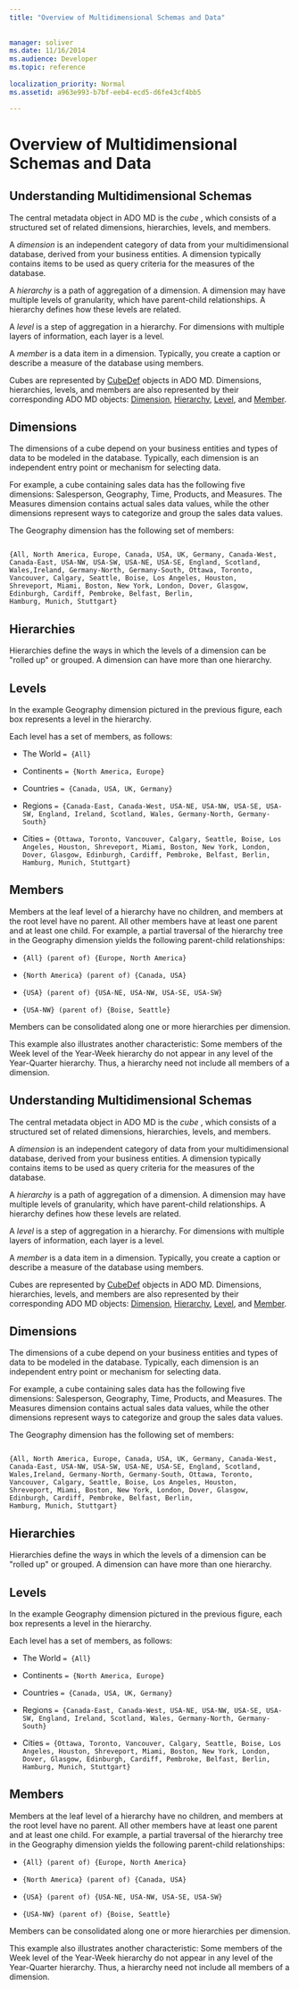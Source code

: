 ```yaml
---
title: "Overview of Multidimensional Schemas and Data"
 
 
manager: soliver
ms.date: 11/16/2014
ms.audience: Developer
ms.topic: reference
  
localization_priority: Normal
ms.assetid: a963e993-b7bf-eeb4-ecd5-d6fe43cf4bb5

---
```


# Overview of Multidimensional Schemas and Data

## Understanding Multidimensional Schemas

The central metadata object in ADO MD is the  *cube*  , which consists of a structured set of related dimensions, hierarchies, levels, and members. 
  
A  *dimension*  is an independent category of data from your multidimensional database, derived from your business entities. A dimension typically contains items to be used as query criteria for the measures of the database. 
  
A  *hierarchy*  is a path of aggregation of a dimension. A dimension may have multiple levels of granularity, which have parent-child relationships. A hierarchy defines how these levels are related. 
  
A  *level*  is a step of aggregation in a hierarchy. For dimensions with multiple layers of information, each layer is a level. 
  
A  *member*  is a data item in a dimension. Typically, you create a caption or describe a measure of the database using members. 
  
Cubes are represented by [CubeDef](cubedef-object-ado-md.md) objects in ADO MD. Dimensions, hierarchies, levels, and members are also represented by their corresponding ADO MD objects: [Dimension](dimension-object-ado-md.md), [Hierarchy](hierarchy-object-ado-md.md), [Level](level-object-ado-md.md), and [Member](member-object-ado-md.md).
  
## Dimensions

The dimensions of a cube depend on your business entities and types of data to be modeled in the database. Typically, each dimension is an independent entry point or mechanism for selecting data.
  
For example, a cube containing sales data has the following five dimensions: Salesperson, Geography, Time, Products, and Measures. The Measures dimension contains actual sales data values, while the other dimensions represent ways to categorize and group the sales data values.
  
The Geography dimension has the following set of members:
  
```
 
{All, North America, Europe, Canada, USA, UK, Germany, Canada-West, 
Canada-East, USA-NW, USA-SW, USA-NE, USA-SE, England, Scotland,  
Wales,Ireland, Germany-North, Germany-South, Ottawa, Toronto,  
Vancouver, Calgary, Seattle, Boise, Los Angeles, Houston,  
Shreveport, Miami, Boston, New York, London, Dover, Glasgow,  
Edinburgh, Cardiff, Pembroke, Belfast, Berlin,  
Hamburg, Munich, Stuttgart} 

```

## Hierarchies

Hierarchies define the ways in which the levels of a dimension can be "rolled up" or grouped. A dimension can have more than one hierarchy.
  
## Levels

In the example Geography dimension pictured in the previous figure, each box represents a level in the hierarchy.
  
Each level has a set of members, as follows:
  
- The World  `= {All}`
    
- Continents  `= {North America, Europe}`
    
- Countries  `= {Canada, USA, UK, Germany}`
    
- Regions  `= {Canada-East, Canada-West, USA-NE, USA-NW, USA-SE, USA-SW, England, Ireland, Scotland, Wales, Germany-North, Germany-South}`
    
- Cities  `= {Ottawa, Toronto, Vancouver, Calgary, Seattle, Boise, Los Angeles, Houston, Shreveport, Miami, Boston, New York, London, Dover, Glasgow, Edinburgh, Cardiff, Pembroke, Belfast, Berlin, Hamburg, Munich, Stuttgart}`
    
## Members

Members at the leaf level of a hierarchy have no children, and members at the root level have no parent. All other members have at least one parent and at least one child. For example, a partial traversal of the hierarchy tree in the Geography dimension yields the following parent-child relationships:
  
-  `{All} (parent of) {Europe, North America}`
    
-  `{North America} (parent of) {Canada, USA}`
    
-  `{USA} (parent of) {USA-NE, USA-NW, USA-SE, USA-SW}`
    
-  `{USA-NW} (parent of) {Boise, Seattle}`
    
Members can be consolidated along one or more hierarchies per dimension. 
  
This example also illustrates another characteristic: Some members of the Week level of the Year-Week hierarchy do not appear in any level of the Year-Quarter hierarchy. Thus, a hierarchy need not include all members of a dimension.
  
## Understanding Multidimensional Schemas

The central metadata object in ADO MD is the  *cube*  , which consists of a structured set of related dimensions, hierarchies, levels, and members. 
  
A  *dimension*  is an independent category of data from your multidimensional database, derived from your business entities. A dimension typically contains items to be used as query criteria for the measures of the database. 
  
A  *hierarchy*  is a path of aggregation of a dimension. A dimension may have multiple levels of granularity, which have parent-child relationships. A hierarchy defines how these levels are related. 
  
A  *level*  is a step of aggregation in a hierarchy. For dimensions with multiple layers of information, each layer is a level. 
  
A  *member*  is a data item in a dimension. Typically, you create a caption or describe a measure of the database using members. 
  
Cubes are represented by [CubeDef](cubedef-object-ado-md.md) objects in ADO MD. Dimensions, hierarchies, levels, and members are also represented by their corresponding ADO MD objects: [Dimension](dimension-object-ado-md.md), [Hierarchy](hierarchy-object-ado-md.md), [Level](level-object-ado-md.md), and [Member](member-object-ado-md.md).
  
## Dimensions

The dimensions of a cube depend on your business entities and types of data to be modeled in the database. Typically, each dimension is an independent entry point or mechanism for selecting data.
  
For example, a cube containing sales data has the following five dimensions: Salesperson, Geography, Time, Products, and Measures. The Measures dimension contains actual sales data values, while the other dimensions represent ways to categorize and group the sales data values.
  
The Geography dimension has the following set of members:
  
```
 
{All, North America, Europe, Canada, USA, UK, Germany, Canada-West, 
Canada-East, USA-NW, USA-SW, USA-NE, USA-SE, England, Scotland,  
Wales,Ireland, Germany-North, Germany-South, Ottawa, Toronto,  
Vancouver, Calgary, Seattle, Boise, Los Angeles, Houston,  
Shreveport, Miami, Boston, New York, London, Dover, Glasgow,  
Edinburgh, Cardiff, Pembroke, Belfast, Berlin,  
Hamburg, Munich, Stuttgart} 

```

## Hierarchies

Hierarchies define the ways in which the levels of a dimension can be "rolled up" or grouped. A dimension can have more than one hierarchy.
  
## Levels

In the example Geography dimension pictured in the previous figure, each box represents a level in the hierarchy.
  
Each level has a set of members, as follows:
  
- The World  `= {All}`
    
- Continents  `= {North America, Europe}`
    
- Countries  `= {Canada, USA, UK, Germany}`
    
- Regions  `= {Canada-East, Canada-West, USA-NE, USA-NW, USA-SE, USA-SW, England, Ireland, Scotland, Wales, Germany-North, Germany-South}`
    
- Cities  `= {Ottawa, Toronto, Vancouver, Calgary, Seattle, Boise, Los Angeles, Houston, Shreveport, Miami, Boston, New York, London, Dover, Glasgow, Edinburgh, Cardiff, Pembroke, Belfast, Berlin, Hamburg, Munich, Stuttgart}`
    
## Members

Members at the leaf level of a hierarchy have no children, and members at the root level have no parent. All other members have at least one parent and at least one child. For example, a partial traversal of the hierarchy tree in the Geography dimension yields the following parent-child relationships:
  
-  `{All} (parent of) {Europe, North America}`
    
-  `{North America} (parent of) {Canada, USA}`
    
-  `{USA} (parent of) {USA-NE, USA-NW, USA-SE, USA-SW}`
    
-  `{USA-NW} (parent of) {Boise, Seattle}`
    
Members can be consolidated along one or more hierarchies per dimension. 
  
This example also illustrates another characteristic: Some members of the Week level of the Year-Week hierarchy do not appear in any level of the Year-Quarter hierarchy. Thus, a hierarchy need not include all members of a dimension.
  

